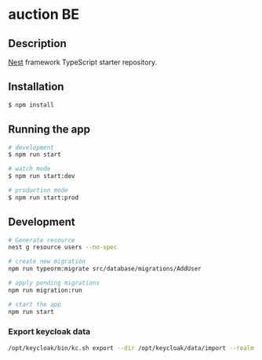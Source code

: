 # auction BE

## Description

[Nest](https://github.com/nestjs/nest) framework TypeScript starter repository.

## Installation

```bash
$ npm install
```

## Running the app

```bash
# development
$ npm run start

# watch mode
$ npm run start:dev

# production mode
$ npm run start:prod
```

## Development

```bash
# Generate resource
nest g resource users --no-spec
```

```bash
# create new migration
npm run typeorm:migrate src/database/migrations/AddUser

# apply pending migrations
npm run migration:run

# start the app
npm run start
```

### Export keycloak data

```bash
/opt/keycloak/bin/kc.sh export --dir /opt/keycloak/data/import --realm auction --users realm_file
```

